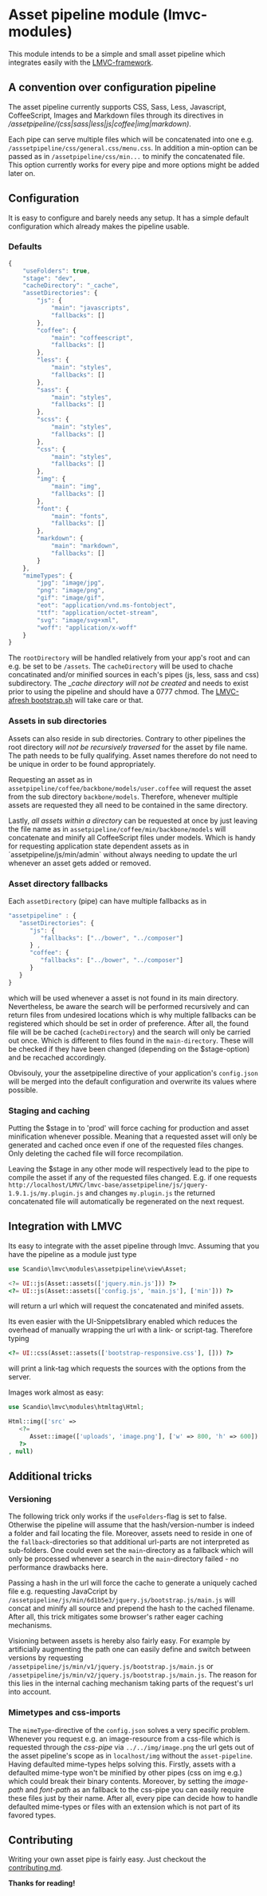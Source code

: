 # Asset pipeline module (lmvc-modules)

This module intends to be a simple and small asset pipeline which integrates easily with the [LMVC-framework](https://github.com/scandio/lmvc).

## A convention over configuration pipeline

The asset pipeline currently supports CSS, Sass, Less, Javascript, CoffeeScript, Images and Markdown files through its directives in */assetpipeline/(css|sass|less|js|coffee|img|markdown)*.

Each pipe can serve multiple files which will be concatenated into one e.g. `/asssetpipeline/css/general.css/menu.css`. In addition a min-option can be passed as in `/assetpipeline/css/min...` to minify the concatenated file. This option currently works for every pipe and more options might be added later on.

## Configuration

It is easy to configure and barely needs any setup. It has a simple default configuration which already makes the pipeline usable.

### Defaults

```js
{
    "useFolders": true,
    "stage": "dev",
    "cacheDirectory": "_cache",
    "assetDirectories": {
        "js": {
            "main": "javascripts",
            "fallbacks": []
        },
        "coffee": {
            "main": "coffeescript",
            "fallbacks": []
        },
        "less": {
            "main": "styles",
            "fallbacks": []
        },
        "sass": {
            "main": "styles",
            "fallbacks": []
        },
        "scss": {
            "main": "styles",
            "fallbacks": []
        },
        "css": {
            "main": "styles",
            "fallbacks": []
        },
        "img": {
            "main": "img",
            "fallbacks": []
        },
        "font": {
            "main": "fonts",
            "fallbacks": []
        },
        "markdown": {
            "main": "markdown",
            "fallbacks": []
        }
    },
    "mimeTypes": {
        "jpg": "image/jpg",
        "png": "image/png",
        "gif": "image/gif",
        "eot": "application/vnd.ms-fontobject",
        "ttf": "application/octet-stream",
        "svg": "image/svg+xml",
        "woff": "application/x-woff"
    }
}
```

The `rootDirectory` will be handled relatively from your app's root and can e.g. be set to be `/assets`. The `cacheDirectory` will be used to chache concatinated and/or minified sources in each's pipes (js, less, sass and css) subdirectory. The _*cache directory will not be created* and needs to exist prior to using the pipeline and should have a 0777 chmod. The [LMVC-afresh bootstrap.sh](https://github.com/scandio/lmvc-afresh/blob/master/bootstrap.sh) will take care or that.

### Assets in sub directories

Assets can also reside in sub directories. Contrary to other pipelines the root directory *will not be recursively traversed* for the asset by file name. The path needs to be fully qualifying. Asset names therefore do not need to be unique in order to be found appropriately.

Requesting an asset as in `assetpipeline/coffee/backbone/models/user.coffee` will request the asset from the sub directory `backbone/models`. Therefore, whenever multiple assets are requested they all need to be contained in the same directory.

Lastly, *all assets within a directory* can be requested at once by just leaving the file name as in `assetpipeline/coffee/min/backbone/models` will concatenate and minify all CoffeeScript files under models. Which is handy for requesting application state dependent assets as in ´assetpipeline/js/min/admin` without always needing to update the url whenever an asset gets added or removed.

### Asset directory fallbacks

Each `assetDirectory` (pipe) can have multiple fallbacks as in

```js
"assetpipeline" : {
   "assetDirectories": {
      "js": {
         "fallbacks": ["../bower", "../composer"]
      } ,
      "coffee": {
         "fallbacks": ["../bower", "../composer"]
      }
   }
}
```

which will be used whenever a asset is not found in its main directory. Nevertheless, be aware the search will be performed recursively and can return files from undesired locations which is why multiple fallbacks can be registered which should be set in order of preference.
After all, the found file will be be cached (`cacheDirectory`) and the search will only be carried out once.
Which is different to files found in the `main-directory`. These will be checked if they have been changed (depending on the $stage-option) and be recached accordingly.

Obvisouly, your the assetpipeline directive of your application's `config.json` will be merged into the default configuration and overwrite its values where possible.

### Staging and caching

Putting the $stage in to 'prod' will force caching for production and asset minification whenever possible. Meaning that a requested asset will only be generated and cached once even if one of the requested files changes. Only deleting the cached file will force recompilation.

Leaving the $stage in any other mode will respectively lead to the pipe to compile the asset if any of the requested files changed.
E.g. if one requests `http://localhost/LMVC/lmvc-base/assetpipeline/js/jquery-1.9.1.js/my.plugin.js` and changes `my.plugin.js` the returned concatenated file will automatically be regenerated on the next request.

## Integration with LMVC

Its easy to integrate with the asset pipeline through lmvc. Assuming that you have the pipeline as a module just type

```php
use Scandio\lmvc\modules\assetpipeline\view\Asset;

<?= UI::js(Asset::assets(['jquery.min.js'])) ?>
<?= UI::js(Asset::assets(['config.js', 'main.js'], ['min'])) ?>
```

will return a url which will request the concatenated and minifed assets.

Its even easier with the UI-Snippetslibrary enabled which reduces the overhead of manually wrapping the url with a link- or script-tag.
Therefore typing

```php
<?= UI::css(Asset::assets(['bootstrap-responsive.css'], [])) ?>
```

will print a link-tag which requests the sources with the options from the server.

Images work almost as easy:

```php
use Scandio\lmvc\modules\htmltag\Html;

Html::img(['src' =>
   <?=
      Asset::image(['uploads', 'image.png'], ['w' => 800, 'h' => 600])
   ?>
, null)
```

## Additional tricks

### Versioning

The following trick only works if the `useFolders`-flag is set to false. Otherwise the pipeline will assume that the hash/version-number is indeed a folder and fail locating the file. Moreover, assets need to reside in one of the `fallback`-directories so that additional url-parts are not interpreted as sub-folders. One could even set the `main`-directory as a fallback which will only be processed whenever a search in the `main`-directory failed - no performance drawbacks here.

Passing a hash in the url will force the cache to generate a uniquely cached file e.g. requesting JavaCcript by `/assetpipeline/js/min/6d1b5e3/jquery.js/bootstrap.js/main.js` will concat and minify all source and prepend the hash to the cached filename.
After all, this trick mitigates some browser's rather eager caching mechanisms.

Visioning between assets is hereby also fairly easy. For example by artificially augmenting the path one can easily define and switch between versions by requesting `/assetpipeline/js/min/v1/jquery.js/bootstrap.js/main.js` or `/assetpipeline/js/min/v2/jquery.js/bootstrap.js/main.js`. The reason for this lies in the internal caching mechanism taking parts of the request's url into account.

### Mimetypes and css-imports

The `mimeType`-directive of the `config.json` solves a very specific problem. Whenever you request e.g. an image-resource from a css-file which is requested through the *css-pipe* via `../../img/image.png` the url gets out of the asset pipeline's scope as in `localhost/img` without the `asset-pipeline`. Having defaulted mime-types helps solving this.
Firstly, assets with a defaulted mime-type won't be minified by other pipes (css on img e.g.) which could break their binary contents. Moreover, by setting the *image-path* and *font-path* as an fallback to the css-pipe you can easily require these files just by their name. After all, every pipe can decide how to handle defaulted mime-types or files with an extension which is not part of its favored types.

## Contributing

Writing your own asset pipe is fairly easy. Just checkout the [contributing.md](contributing.md).

**Thanks for reading!**
